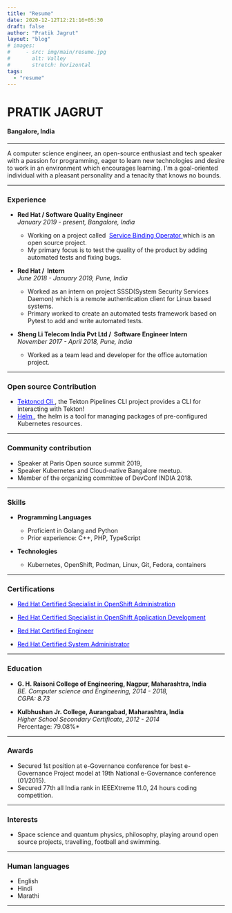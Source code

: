 ```yaml
---
title: "Resume"
date: 2020-12-12T12:21:16+05:30
draft: false
author: "Pratik Jagrut"
layout: "blog"
# images:
#     - src: img/main/resume.jpg
#       alt: Valley
#       stretch: horizontal
tags:
  - "resume"
---
```


<!-- ![Pratik Jagrut](https://github.com/pratikjagrut.png) -->
<!-- ![Pratik Jagrut](/img/main/resume.jpg "Resume") -->

# PRATIK JAGRUT

#### Bangalore, India
---

A computer science engineer, an open-source enthusiast and tech
speaker with a passion for programming, eager to learn new technologies
and desire to work in an environment which encourages learning. I'm a
goal-oriented individual with a pleasant personality and a tenacity that
knows no bounds.

---

### Experience

* **Red Hat / ​Software Quality Engineer**
<br /> *January 2019 - present, Bangalore, India* <br />
  - Working on a project called &nbsp;
    ​<a href="https://github.com/redhat-developer/service-binding-operator/issues?q=is%3Aall+author%3Apratikjagrut+" target="_blank" style="color:blue;">
      Service Binding Operator
    </a> which is an open source project.
  - My primary focus is to test the quality of the product by adding automated tests and fixing bugs.

* **Red Hat / ​ Intern**
<br /> *June 2018 - January 2019, Pune, India* <br />
  - Worked as an intern on project SSSD(System Security Services Daemon) which is a remote authentication client for Linux based systems.
  - Primary worked to create an automated tests framework based on Pytest to add and write automated tests.

* **Sheng Li Telecom India Pvt Ltd / ​ Software Engineer Intern**
<br /> *November 2017 - April 2018, Pune, India* <br />
  - Worked as a team lead and developer for the office automation
    project.

--- 

### Open source Contribution

* <a href="https://github.com/tektoncd/cli/issues?q=is%3Aall+author%3Apratikjagrut+" target="_blank" style="color:blue;">
    Tektoncd Cli
  </a>, the Tekton Pipelines CLI project provides a CLI for interacting with Tekton!
* <a href="https://github.com/helm/acceptance-testing" target="_blank" style="color:blue;">
    Helm
  </a>, the helm is a tool for managing packages of pre-configured Kubernetes resources.

---

### Community contribution

* Speaker at Paris Open source summit 2019, 
* Speaker Kubernetes and Cloud-native Bangalore meetup.
* Member of the organizing committee of DevConf INDIA 2018.

---

### Skills

* **Programming Languages**
  - Proficient in Golang and Python
  - Prior experience: C++, PHP, TypeScript

* **Technologies**
  - Kubernetes, OpenShift, Podman, Linux, Git, Fedora, containers

---

### Certifications

<!-- * [Red Hat Certified Specialist in OpenShift Administration](https://rhtapps.redhat.com/certifications/badge/verify/FDCOANQV4WIHORPUNIQWKYKL24AEQU3CUPSQX2KSDXT6RW46LQ3USGMBTDNSOFVX22WYNJ63KCC3BBTAOIVCQWO7U3Z7NRP66BA673I=){:target="_blank"} -->
* <a href="https://rhtapps.redhat.com/certifications/badge/verify/FDCOANQV4WIHORPUNIQWKYKL24AEQU3CUPSQX2KSDXT6RW46LQ3USGMBTDNSOFVX22WYNJ63KCC3BBTAOIVCQWO7U3Z7NRP66BA673I=" target="_blank" style="color:blue;">
  Red Hat Certified Specialist in OpenShift Administration
</a>

* <a href="https://rhtapps.redhat.com/certifications/badge/verify/FDCOANQV4WIHORPUNIQWKYKL24AEQU3CUPSQX2KSDXT6RW46LQ3YWP2PKMJOB2FESKFUN2GLGGL67UAA4DNI6PQU27PFU2ZMLS26POA=" target="_blank" style="color:blue;">
  Red Hat Certified Specialist in OpenShift Application Development
</a>

* <a href="https://rhtapps.redhat.com/certifications/badge/verify/FDCOANQV4WIHORPUNIQWKYKL24AEQU3CUPSQX2KSDXT6RW46LQ3XCZJWRJNV7ILTXVE4I6VB7OTCG4U5NQYTCNA62RUWOCM34WWBUYQ=" target="_blank" style="color:blue;">
  Red Hat Certified Engineer
</a>

* <a href="https://rhtapps.redhat.com/certifications/badge/verify/FDCOANQV4WIHORPUNIQWKYKL24AEQU3CUPSQX2KSDXT6RW46LQ3T7ULZ55KZZ56SKO7EQ3ETTLYZQ4U5NQYTCNA62RUWOCM34WWBUYQ=" target="_blank" style="color:blue;">
  Red Hat Certified System Administrator
</a>

---

### Education

* **G. H. Raisoni College of Engineering, Nagpur, Maharashtra, India**
  <br>*BE. Computer science and Engineering, 2014 - 2018,*<br />
  *CGPA: 8.73*

* **Kulbhushan Jr. College, Aurangabad, Maharashtra, India​**
   <br>*Higher School Secondary Certificate, 2012 - 2014*<br />
      Percentage: 79.08%*

---

### Awards

* Secured 1st position at e-Governance conference for best e-Governance Project model at 19th National e-Governance conference (01/2015).
* Secured 77th all India rank in IEEEXtreme 11.0, 24 hours coding competition.

---

### Interests

* Space science and quantum physics, philosophy, playing around open source projects, travelling, football and swimming.

---

### Human languages

* English  
* Hindi
* Marathi

---